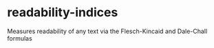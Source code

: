 # readability-indices
Measures readability of any text via the Flesch-Kincaid and Dale-Chall formulas
